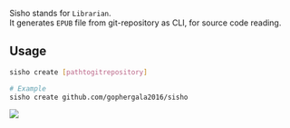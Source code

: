Sisho stands for `Librarian`.  
It generates `EPUB` file from git-repository as CLI, for source code reading.

## Usage

```bash
sisho create [pathtogitrepository]

# Example
sisho create github.com/gophergala2016/sisho
```

![](https://github.com/gophergala2016/sisho/blob/master/doc/sample.gif)
